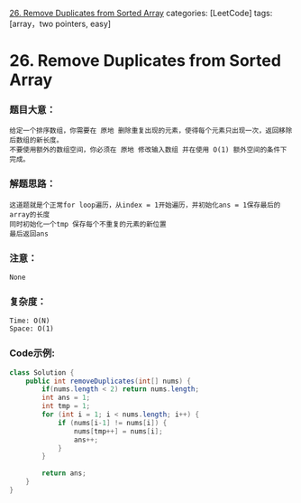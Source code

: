 [26. Remove Duplicates from Sorted Array](https://leetcode.com/problems/remove-duplicates-from-sorted-array)
categories: [LeetCode]
tags: [array，two pointers, easy] 
# 26. Remove Duplicates from Sorted Array

### 题目大意：
    给定一个排序数组，你需要在 原地 删除重复出现的元素，使得每个元素只出现一次，返回移除后数组的新长度。
    不要使用额外的数组空间，你必须在 原地 修改输入数组 并在使用 O(1) 额外空间的条件下完成。
### 解题思路：
    这道题就是个正常for loop遍历，从index = 1开始遍历，并初始化ans = 1保存最后的array的长度
    同时初始化一个tmp 保存每个不重复的元素的新位置
    最后返回ans
### 注意：
    None
### 复杂度：
    Time: O(N)
    Space: O(1)
### Code示例:
```Java
class Solution {
    public int removeDuplicates(int[] nums) {
        if(nums.length < 2) return nums.length;
        int ans = 1;
        int tmp = 1;
        for (int i = 1; i < nums.length; i++) {
            if (nums[i-1] != nums[i]) {
                nums[tmp++] = nums[i];
                ans++;
            }
        }
        
        return ans;
    }
}
```
